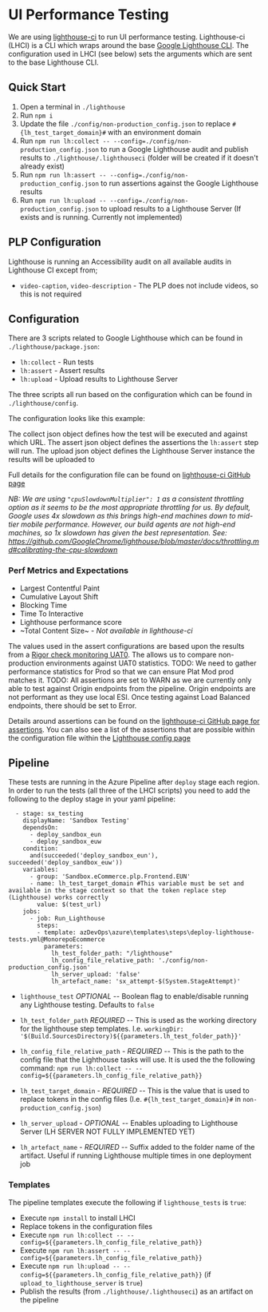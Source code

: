 # UI Performance Testing

We are using [lighthouse-ci](https://github.com/GoogleChrome/lighthouse-ci) to run UI performance testing. Lighthouse-ci
(LHCI) is a CLI which wraps around the base
[Google Lighthouse CLI](https://github.com/GoogleChrome/lighthouse#using-the-node-cli). The configuration used in LHCI
(see below) sets the arguments which are sent to the base Lighthouse CLI.

## Quick Start

1. Open a terminal in `./lighthouse`
2. Run `npm i`
3. Update the file `./config/non-production_config.json` to replace `#{lh_test_target_domain}#` with an environment
   domain
4. Run `npm run lh:collect -- --config=./config/non-production_config.json` to run a Google Lighthouse audit and publish
   results to `./lighthouse/.lighthouseci` (folder will be created if it doesn't already exist)
5. Run `npm run lh:assert -- --config=./config/non-production_config.json` to run assertions against the Google
   Lighthouse results
6. Run `npm run lh:upload -- --config=./config/non-production_config.json` to upload results to a Lighthouse Server (If
   exists and is running. Currently not implemented)

## PLP Configuration

Lighthouse is running an Accessibility audit on all available audits in Lighthouse CI except from;

- `video-caption`, `video-description` - The PLP does not include videos, so this is not required

## Configuration

There are 3 scripts related to Google Lighthouse which can be found in `./lighthouse/package.json`:

- `lh:collect` - Run tests
- `lh:assert` - Assert results
- `lh:upload` - Upload results to Lighthouse Server

The three scripts all run based on the configuration which can be found in `./lighthouse/config`.

The configuration looks like this example:


The collect json object defines how the test will be executed and against which URL. The assert json object defines the
assertions the `lh:assert` step will run. The upload json object defines the Lighthouse Server instance the results will
be uploaded to

Full details for the configuration file can be found on
[lighthouse-ci GitHub page](https://github.com/GoogleChrome/lighthouse-ci/blob/master/docs/configuration.md)

_NB: We are using `"cpuSlowdownMultiplier": 1` as a consistent throttling option as it seems to be the most appropriate
throttling for us. By default, Google uses 4x slowdown as this brings high-end machines down to mid-tier mobile
performance. However, our build agents are not high-end machines, so 1x slowdown has given the best representation. See:
https://github.com/GoogleChrome/lighthouse/blob/master/docs/throttling.md#calibrating-the-cpu-slowdown_

### Perf Metrics and Expectations

- Largest Contentful Paint
- Cumulative Layout Shift
- Blocking Time
- Time To Interactive
- Lighthouse performance score
- ~Total Content Size~ - _Not available in lighthouse-ci_

The values used in the assert configurations are based upon the results from a
[Rigor check monitoring UAT0](https://monitoring.rigor.com/checks/real-browsers/182046). The allows us to compare
non-production environments against UAT0 statistics. TODO: We need to gather performance statistics for Prod so that we
can ensure Plat Mod prod matches it. TODO: All assertions are set to WARN as we are currently only able to test against
Origin endpoints from the pipeline. Origin endpoints are not performant as they use local ESI. Once testing against Load
Balanced endpoints, there should be set to Error.

Details around assertions can be found on the
[lighthouse-ci GitHub page for assertions](https://github.com/GoogleChrome/lighthouse-ci/blob/master/docs/configuration.md#assert).
You can also see a list of the assertions that are possible within the configuration file within the
[Lighthouse config page](https://github.com/GoogleChrome/lighthouse/blob/v6.0.0/lighthouse-core/config/default-config.js#L427)

## Pipeline

These tests are running in the Azure Pipeline after `deploy` stage each region. In order to run the tests (all three of
the LHCI scripts) you need to add the following to the deploy stage in your yaml pipeline:

```
  - stage: sx_testing
    displayName: 'Sandbox Testing'
    dependsOn:
      - deploy_sandbox_eun
      - deploy_sandbox_euw
    condition:
      and(succeeded('deploy_sandbox_eun'), succeeded('deploy_sandbox_euw'))
    variables:
      - group: 'Sandbox.eCommerce.plp.Frontend.EUN'
      - name: lh_test_target_domain #This variable must be set and available in the stage context so that the token replace step (Lighthouse) works correctly
        value: $(test_url)
    jobs:
      - job: Run_Lighthouse
        steps:
        - template: azDevOps\azure\templates\steps\deploy-lighthouse-tests.yml@MonorepoEcommerce
          parameters:
            lh_test_folder_path: "/lighthouse"
            lh_config_file_relative_path: './config/non-production_config.json'
            lh_server_upload: 'false'
            lh_artefact_name: 'sx_attempt-$(System.StageAttempt)'
```

- `lighthouse_test` _OPTIONAL_ -- Boolean flag to enable/disable running any Lighthouse testing. Defaults to `false`

- `lh_test_folder_path` _REQUIRED_ -- This is used as the working directory for the lighthouse step templates. I.e.
  `workingDir: '$(Build.SourcesDirectory)${{parameters.lh_test_folder_path}}'`

- `lh_config_file_relative_path` - _REQUIRED_ -- This is the path to the config file that the Lighthouse tasks will use.
  It is used the the following command: `npm run lh:collect -- --config=${{parameters.lh_config_file_relative_path}}`

- `lh_test_target_domain` - _REQUIRED_ -- This is the value that is used to replace tokens in the config files (I.e.
  `#{lh_test_target_domain}#` in `non-production_config.json`)

- `lh_server_upload` - _OPTIONAL_ -- Enables uploading to Lighthouse Server (LH SERVER NOT FULLY IMPLEMENTED YET)

- `lh_artefact_name` - _REQUIRED_ -- Suffix added to the folder name of the artifact. Useful if running Lighthouse
  multiple times in one deployment job

### Templates

The pipeline templates execute the following if `lighthouse_tests` is `true`:

- Execute `npm install` to install LHCI
- Replace tokens in the configuration files
- Execute `npm run lh:collect -- --config=${{parameters.lh_config_file_relative_path}}`
- Execute `npm run lh:assert -- --config=${{parameters.lh_config_file_relative_path}}`
- Execute `npm run lh:upload -- --config=${{parameters.lh_config_file_relative_path}}` (if `upload_to_lighthouse_server`
  is `true`)
- Publish the results (from `./lighthouse/.lighthouseci`) as an artifact on the pipeline
